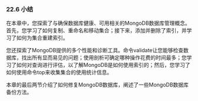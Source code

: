 ### 22.6 小结

在本章中，您探索了与确保数据库健康、可用相关的MongoDB数据库管理概念。首先，您学习了如何复制、重命名和移动集合；接下来，添加并删除了索引，并学习了如何为集合重建索引。

您还探索了MongoDB提供的多个性能和诊断工具。命令validate让您能够检查数据库，找出所有显而易见的问题；使用剖析可确定哪种操作花费的时间最多；您学习了如何对查询进行评估，以了解MongoDB是如何使用索引的；然后，您学习了如何使用命令top来收集集合的使用统计信息。

本章的最后两节介绍了如何修复MongoDB数据库，阐述了一些MongoDB数据库备份方法。


